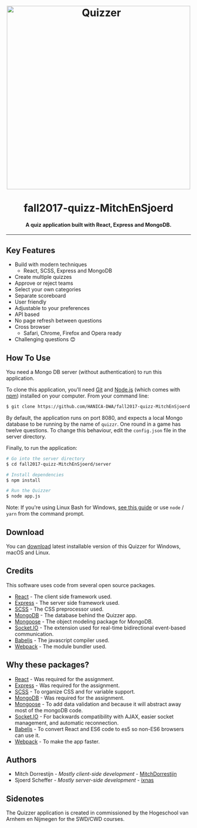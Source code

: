 <h1 align="center">
  <br>
  <img src="https://github.com/HANICA-DWA/fall2017-quizz-MitchEnSjoerd/blob/master/quizzerLogo.png?raw=true" alt="Quizzer" width="500">
  <br><br>
  fall2017-quizz-MitchEnSjoerd
  <br>
</h1>

<h4 align="center">A quiz application built with React, Express and MongoDB.</h4>

---

## Key Features

* Build with modern techniques
  - React, SCSS, Express and MongoDB
* Create multiple quizzes
* Approve or reject teams
* Select your own categories
* Separate scoreboard
* User friendly
* Adjustable to your preferences
* API based
* No page refresh between questions
* Cross browser
  - Safari, Chrome, Firefox and Opera ready
* Challenging questions :blush:


## How To Use

You need a Mongo DB server (without authentication) to run this application.

To clone this application, you'll need [Git](https://git-scm.com) and [Node.js](https://nodejs.org/en/download/) (which comes with [npm](http://npmjs.com)) installed on your computer.
From your command line:
```bash
$ git clone https://github.com/HANICA-DWA/fall2017-quizz-MitchEnSjoerd.git
```

By default, the application runs on port 8080, and expects a local Mongo database to be running by the name of `quizzr`. One round in a game has twelve questions. To change this behaviour, edit the `config.json` file in the server directory.

Finally, to run the application:
```bash
# Go into the server directory
$ cd fall2017-quizz-MitchEnSjoerd/server

# Install dependencies
$ npm install

# Run the Quizzer
$ node app.js
```

Note: If you're using Linux Bash for Windows, [see this guide](https://www.howtogeek.com/261575/how-to-run-graphical-linux-desktop-applications-from-windows-10s-bash-shell/) or use `node` / `yarn` from the command prompt.


## Download

You can [download](https://github.com/HANICA-DWA/fall2017-quizz-MitchEnSjoerd/releases) latest installable version of this Quizzer for Windows, macOS and Linux.

## Credits

This software uses code from several open source packages.
- [React](https://reactjs.org/) - The client side framework used.
- [Express](https://expressjs.com/) - The server side framework used.
- [SCSS](http://sass-lang.com/) - The CSS preprocessor used.
- [MongoDB](https://www.mongodb.com/) - The database behind the Quizzer app.
- [Mongoose](http://mongoosejs.com/) - The object modeling package for MongoDB.
- [Socket.IO](https://socket.io/) - The extension used for real-time bidirectional event-based communication.
- [Babeljs](https://babeljs.io/) - The javascript compiler used.
- [Webpack](https://webpack.js.org/) - The module bundler used.



## Why these packages?

- [React](https://reactjs.org/) - Was required for the assignment.
- [Express](https://expressjs.com/) - Was required for the assignment.
- [SCSS](http://sass-lang.com/) - To organize CSS and for variable support.
- [MongoDB](https://www.mongodb.com/) - Was required for the assignment.
- [Mongoose](http://mongoosejs.com/) - To add data validation and because it will abstract away most of the mongoDB code.
- [Socket.IO](https://socket.io/) - For backwards compatibility with AJAX, easier socket management, and automatic reconnection.
- [Babeljs](https://babeljs.io/) - To convert React and ES6 code to es5 so non-ES6 browsers can use it.
- [Webpack](https://webpack.js.org/) - To make the app faster.

## Authors

* Mitch Dorrestijn - *Mostly client-side development* - [MitchDorrestijn](https://github.com/MitchDorrestijn)
* Sjoerd Scheffer - *Mostly server-side development* - [ixnas](https://github.com/ixnas)

## Sidenotes
The Quizzer application is created in commissioned by the Hogeschool van Arnhem en Nijmegen for the SWD/CWD courses.
